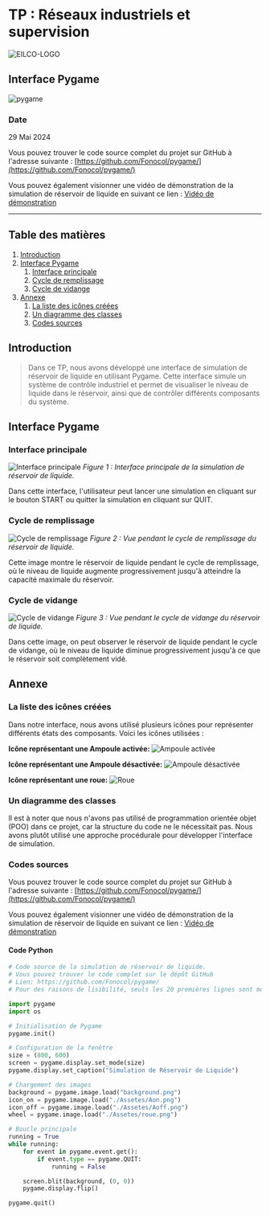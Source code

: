 # TP : Réseaux industriels et supervision

![EILCO-LOGO](EILCO-LOGO-2022.png)

## Interface Pygame

![pygame](py.png)

### Date
29 Mai 2024

Vous pouvez trouver le code source complet du projet sur GitHub à l'adresse suivante : [https://github.com/Fonocol/pygame/](https://github.com/Fonocol/pygame/)

Vous pouvez également visionner une vidéo de démonstration de la simulation de réservoir de liquide en suivant ce lien : [Vidéo de démonstration](https://github.com/Fonocol/pygame/raw/main/Assetes/video.mp4)

---

## Table des matières

1. [Introduction](#introduction)
2. [Interface Pygame](#interface-pygame)
    1. [Interface principale](#interface-principale)
    2. [Cycle de remplissage](#cycle-de-remplissage)
    3. [Cycle de vidange](#cycle-de-vidange)
3. [Annexe](#annexe)
    1. [La liste des icônes créées](#la-liste-des-icônes-créées)
    2. [Un diagramme des classes](#un-diagramme-des-classes)
    3. [Codes sources](#codes-sources)

## Introduction

> Dans ce TP, nous avons développé une interface de simulation de réservoir de liquide en utilisant Pygame. Cette interface simule un système de contrôle industriel et permet de visualiser le niveau de liquide dans le réservoir, ainsi que de contrôler différents composants du système.

## Interface Pygame

### Interface principale

![Interface principale](1.png)
*Figure 1 : Interface principale de la simulation de réservoir de liquide.*

Dans cette interface, l'utilisateur peut lancer une simulation en cliquant sur le bouton START ou quitter la simulation en cliquant sur QUIT.

### Cycle de remplissage

![Cycle de remplissage](2.png)
*Figure 2 : Vue pendant le cycle de remplissage du réservoir de liquide.*

Cette image montre le réservoir de liquide pendant le cycle de remplissage, où le niveau de liquide augmente progressivement jusqu'à atteindre la capacité maximale du réservoir.

### Cycle de vidange

![Cycle de vidange](3.png)
*Figure 3 : Vue pendant le cycle de vidange du réservoir de liquide.*

Dans cette image, on peut observer le réservoir de liquide pendant le cycle de vidange, où le niveau de liquide diminue progressivement jusqu'à ce que le réservoir soit complètement vidé.

## Annexe

### La liste des icônes créées

Dans notre interface, nous avons utilisé plusieurs icônes pour représenter différents états des composants. Voici les icônes utilisées :

**Icône représentant une Ampoule activée:**
![Ampoule activée](./Assetes/Aon.png)

**Icône représentant une Ampoule désactivée:**
![Ampoule désactivée](./Assetes/Aoff.png)

**Icône représentant une roue:**
![Roue](./Assetes/roue.png)

### Un diagramme des classes

Il est à noter que nous n'avons pas utilisé de programmation orientée objet (POO) dans ce projet, car la structure du code ne le nécessitait pas. Nous avons plutôt utilisé une approche procédurale pour développer l'interface de simulation.

### Codes sources

Vous pouvez trouver le code source complet du projet sur GitHub à l'adresse suivante : [https://github.com/Fonocol/pygame/](https://github.com/Fonocol/pygame/)

Vous pouvez également visionner une vidéo de démonstration de la simulation de réservoir de liquide en suivant ce lien : [Vidéo de démonstration](https://github.com/Fonocol/pygame/raw/main/Assetes/video.mp4)

#### Code Python

```python
# Code source de la simulation de réservoir de liquide.
# Vous pouvez trouver le code complet sur le dépôt GitHub
# Lien: https://github.com/Fonocol/pygame/
# Pour des raisons de lisibilité, seuls les 20 premières lignes sont montrées ici

import pygame
import os

# Initialisation de Pygame
pygame.init()

# Configuration de la fenêtre
size = (800, 600)
screen = pygame.display.set_mode(size)
pygame.display.set_caption("Simulation de Réservoir de Liquide")

# Chargement des images
background = pygame.image.load("background.png")
icon_on = pygame.image.load("./Assetes/Aon.png")
icon_off = pygame.image.load("./Assetes/Aoff.png")
wheel = pygame.image.load("./Assetes/roue.png")

# Boucle principale
running = True
while running:
    for event in pygame.event.get():
        if event.type == pygame.QUIT:
            running = False

    screen.blit(background, (0, 0))
    pygame.display.flip()

pygame.quit()
